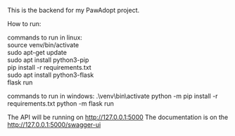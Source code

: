 This is the backend for my PawAdopt project.

How to run:

commands to run in linux:  
source venv/bin/activate  
sudo apt-get update  
sudo apt install python3-pip  
pip install -r requirements.txt  
sudo apt install python3-flask  
flask run  

commands to run in windows:
.\venv\bin\activate
python -m pip install -r requirements.txt
python -m flask run

The API will be running on http://127.0.0.1:5000
The documentation is on the http://127.0.0.1:5000/swagger-ui
